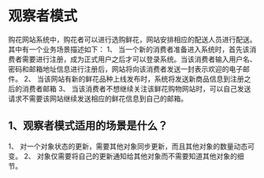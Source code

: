 # 观察者模式
购花网站系统中，购花者可以进行选购鲜花，网站安排相应的配送人员进行配送。其中有一个业务场景描述如下：
1、	当一个新的消费者准备进入系统时，首先该消费者需要进行注册，成为正式用户之后才可以登录系统。当该消费者输入用户名、密码和邮箱地址信息进行注册后，网站将向该消费者发送一封表示欢迎的电子邮件。
2、	当该网站有新的鲜花品种上线发布时，系统将发送新商品信息到注册之后的消费者邮箱
3、	当该消费者不想继续关注该鲜花购物网站时，可以自己发送请求不需要该网站继续发送相应的鲜花信息到自己的邮箱。

## 1、观察者模式适用的场景是什么？
1、 对一个对象状态的更新，需要其他对象同步更新，而且其他对象的数量动态可变。 
2、 对象仅需要将自己的更新通知给其他对象而不需要知道其他对象的细节。


